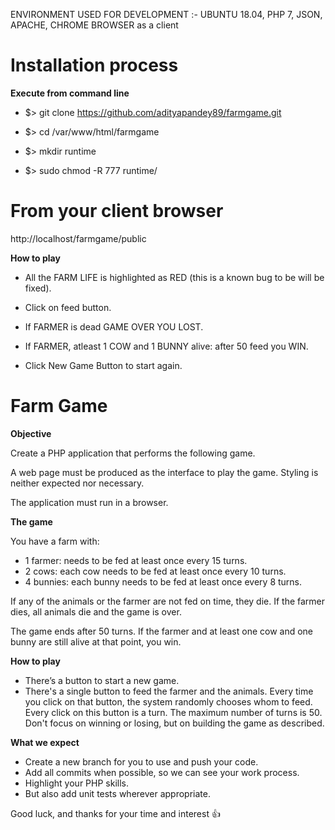 ENVIRONMENT USED FOR DEVELOPMENT :- UBUNTU 18.04, PHP 7, JSON, APACHE, CHROME BROWSER as a client

# Installation process

**Execute from command line**

- $> git clone https://github.com/adityapandey89/farmgame.git

- $> cd /var/www/html/farmgame

- $> mkdir runtime

- $> sudo chmod -R 777 runtime/

# From your client browser

http://localhost/farmgame/public

**How to play**

- All the FARM LIFE is highlighted as RED (this is a known bug to be will be fixed).

- Click on feed button.

- If FARMER is dead GAME OVER YOU LOST.

- If FARMER, atleast 1 COW and 1 BUNNY alive: after 50 feed you WIN.

- Click New Game Button to start again.

# Farm Game
**Objective**

Create a PHP application that performs the following game.

A web page must be produced as the interface to play the game. Styling is neither expected nor necessary.

The application must run in a browser.

**The game**

You have a farm with:

- 1 farmer: needs to be fed at least once every 15 turns.
- 2 cows: each cow needs to be fed at least once every 10 turns.
- 4 bunnies: each bunny needs to be fed at least once every 8 turns.

If any of the animals or the farmer are not fed on time, they die. If the farmer dies, all animals die and the game is over.

The game ends after 50 turns. If the farmer and at least one cow and one bunny are still alive at that point, you win.

**How to play**

- There’s a button to start a new game.
- There's a single button to feed the farmer and the animals. 
Every time you click on that button, the system randomly chooses whom to feed. 
Every click on this button is a turn. The maximum number of turns is 50.
Don't focus on winning or losing, but on building the game as described.

**What we expect**
- Create a new branch for you to use and push your code.
- Add all commits when possible, so we can see your work process.
- Highlight your PHP skills.
- But also add unit tests wherever appropriate.

Good luck, and thanks for your time and interest :+1:

